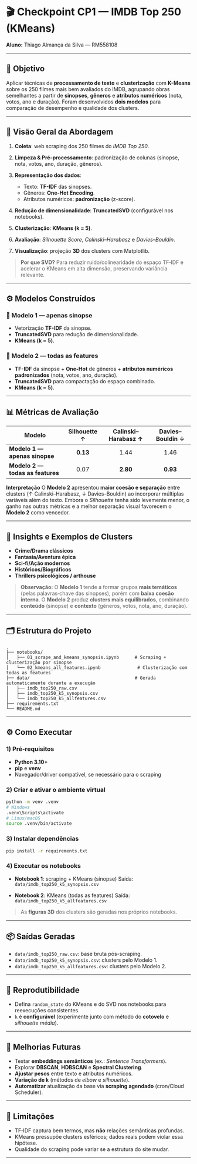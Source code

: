# 🎬 Checkpoint CP1 — IMDB Top 250 (KMeans)

**Aluno:** Thiago Almança da Silva — RM558108 


---

## 🎯 Objetivo

Aplicar técnicas de **processamento de texto** e **clusterização** com **K-Means** sobre os 250 filmes mais bem avaliados do IMDB, agrupando obras semelhantes a partir de **sinopses**, **gêneros** e **atributos numéricos** (nota, votos, ano e duração). Foram desenvolvidos **dois modelos** para comparação de desempenho e qualidade dos clusters.

---

## 🧭 Visão Geral da Abordagem

1. **Coleta**: web scraping dos 250 filmes do *IMDB Top 250*.
2. **Limpeza & Pré-processamento**: padronização de colunas (sinopse, nota, votos, ano, duração, gêneros).
3. **Representação dos dados**:

   * Texto: **TF-IDF** das sinopses.
   * Gêneros: **One-Hot Encoding**.
   * Atributos numéricos: **padronização** (z-score).
4. **Redução de dimensionalidade**: **TruncatedSVD** (configurável nos notebooks).
5. **Clusterização**: **KMeans (k = 5)**.
6. **Avaliação**: *Silhouette Score*, *Calinski–Harabasz* e *Davies–Bouldin*.
7. **Visualização**: projeção **3D** dos clusters com Matplotlib.

> **Por que SVD?** Para reduzir ruído/colinearidade do espaço TF‑IDF e acelerar o KMeans em alta dimensão, preservando variância relevante.

---

## ⚙️ Modelos Construídos

### 🔹 Modelo 1 — apenas sinopse

* Vetorização **TF-IDF** da sinopse.
* **TruncatedSVD** para redução de dimensionalidade.
* **KMeans (k = 5)**.

### 🔹 Modelo 2 — todas as features

* **TF-IDF** da sinopse + **One-Hot** de gêneros + **atributos numéricos padronizados** (nota, votos, ano, duração).
* **TruncatedSVD** para compactação do espaço combinado.
* **KMeans (k = 5)**.

---

## 📊 Métricas de Avaliação

| Modelo                           | Silhouette ↑ | Calinski–Harabasz ↑ | Davies–Bouldin ↓ |
| -------------------------------- | :----------: | :-----------------: | :--------------: |
| **Modelo 1 — apenas sinopse**    |   **0.13**   |         1.44        |       1.46       |
| **Modelo 2 — todas as features** |     0.07     |       **2.80**      |     **0.93**     |

**Interpretação**
O **Modelo 2** apresentou **maior coesão e separação** entre clusters (↑ Calinski–Harabasz, ↓ Davies–Bouldin) ao incorporar múltiplas variáveis além do texto. Embora o *Silhouette* tenha sido levemente menor, o ganho nas outras métricas e a melhor separação visual favorecem o **Modelo 2** como vencedor.

---

## 🔎 Insights e Exemplos de Clusters

* **Crime/Drama clássicos**
* **Fantasia/Aventura épica**
* **Sci‑fi/Ação modernos**
* **Históricos/Biográficos**
* **Thrillers psicológicos / arthouse**

> **Observação:** O **Modelo 1** tende a formar grupos **mais temáticos** (pelas palavras‑chave das sinopses), porém com **baixa coesão interna**. O **Modelo 2** produz **clusters mais equilibrados**, combinando **conteúdo** (sinopse) e **contexto** (gêneros, votos, nota, ano, duração).

---

## 🗂️ Estrutura do Projeto

```
.
├── notebooks/
│   ├── 01_scrape_and_kmeans_synopsis.ipynb      # Scraping + clusterização por sinopse
│   └── 02_kmeans_all_features.ipynb              # Clusterização com todas as features
├── data/                                        # Gerada automaticamente durante a execução
│   ├── imdb_top250_raw.csv
│   ├── imdb_top250_k5_synopsis.csv
│   └── imdb_top250_k5_allfeatures.csv
├── requirements.txt
└── README.md
```

---

## ⚙️ Como Executar

### 1) Pré‑requisitos

* **Python 3.10+**
* **pip** e **venv**
* Navegador/driver compatível, se necessário para o scraping

### 2) Criar e ativar o ambiente virtual

```bash
python -m venv .venv
# Windows
.venv\Scripts\activate
# Linux/macOS
source .venv/bin/activate
```

### 3) Instalar dependências

```bash
pip install -r requirements.txt
```

### 4) Executar os notebooks

* **Notebook 1**: scraping + KMeans (sinopse)
  Saída: `data/imdb_top250_k5_synopsis.csv`

* **Notebook 2**: KMeans (todas as features)
  Saída: `data/imdb_top250_k5_allfeatures.csv`

> As **figuras 3D** dos clusters são geradas nos próprios notebooks.

---

## 📦 Saídas Geradas

* `data/imdb_top250_raw.csv`: base bruta pós-scraping.
* `data/imdb_top250_k5_synopsis.csv`: clusters pelo Modelo 1.
* `data/imdb_top250_k5_allfeatures.csv`: clusters pelo Modelo 2.

---

## 🧪 Reprodutibilidade

* Defina `random_state` do KMeans e do SVD nos notebooks para reexecuções consistentes.
* `k` é **configurável** (experimente junto com método do **cotovelo** e *silhouette média*).

---

## 🚀 Melhorias Futuras

* Testar **embeddings semânticos** (ex.: *Sentence Transformers*).
* Explorar **DBSCAN**, **HDBSCAN** e **Spectral Clustering**.
* **Ajustar pesos** entre texto e atributos numéricos.
* **Variação de k** (métodos de *elbow* e *silhouette*).
* **Automatizar** atualização da base via **scraping agendado** (cron/Cloud Scheduler).

---

## 🧩 Limitações

* TF‑IDF captura bem termos, mas **não** relações semânticas profundas.
* KMeans pressupõe clusters esféricos; dados reais podem violar essa hipótese.
* Qualidade do scraping pode variar se a estrutura do site mudar.

---
